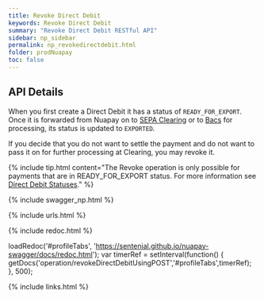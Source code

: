 ```yaml
---
title: Revoke Direct Debit
keywords: Revoke Direct Debit
summary: "Revoke Direct Debit RESTful API"
sidebar: np_sidebar
permalink: np_revokedirectdebit.html
folder: prodNuapay
toc: false
---
```


## API Details

When you first create a Direct Debit it has a status of `READY_FOR_EXPORT`. Once it is forwarded from Nuapay on to <a href="#" data-toggle="tooltip" data-original-title="{{site.data.glossary.clearing}}">SEPA Clearing</a> or to <a href="#" data-toggle="tooltip" data-original-title="{{site.data.glossary.bacs-clearing}}">Bacs</a> for processing, its status is updated to `EXPORTED`.

If you decide that you do not want to settle the payment and do not want to pass it on for further processing at Clearing, you may revoke it.


{% include tip.html content="The Revoke operation is only possible for payments that are in READY_FOR_EXPORT status. For more information see [Direct Debit Statuses](np_ddstatuses.html)." %}


{% include swagger_np.html %}

{% include urls.html %}


<ul id="profileTabs" class="nav nav-tabs">
    
   
</ul>
   
{% include redoc.html %}
   
loadRedoc('#profileTabs', 'https://sentenial.github.io/nuapay-swagger/docs/redoc.html');
var timerRef = setInterval(function() { getDocs('operation/revokeDirectDebitUsingPOST','#profileTabs',timerRef); }, 500);


</script>


<div id="mydiv"></div>
</div>
</div>
{% include links.html %}
